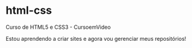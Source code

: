 # html-css
 Curso de HTML5 e CSS3 - CursoemVideo

Estou aprendendo a criar sites e agora vou gerenciar meus repositórios!